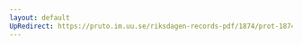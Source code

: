 ```yaml
---
layout: default
UpRedirect: https://pruto.im.uu.se/riksdagen-records-pdf/1874/prot-1874--ak--309.pdf
---
```

